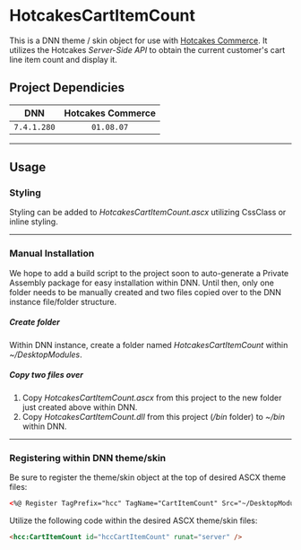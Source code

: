 # HotcakesCartItemCount
This is a DNN theme / skin object for use with [Hotcakes Commerce](http://www.hotcakescommerce.com).  It utilizes the Hotcakes *Server-Side API* to obtain the current customer's cart line item count and display it.

## Project Dependicies
| DNN         | Hotcakes Commerce |
|:-----------:|:-----------------:|
| `7.4.1.280` | `01.08.07`        |

---

## Usage
### Styling
Styling can be added to *HotcakesCartItemCount.ascx* utilizing CssClass or inline styling.

---
### Manual Installation
We hope to add a build script to the project soon to auto-generate a Private Assembly package for easy installation within DNN.  Until then, only one folder needs to be manually created and two files copied over to the DNN instance file/folder structure.

##### Create folder
Within DNN instance, create a folder named *HotcakesCartItemCount* within *~/DesktopModules*.

##### Copy two files over
1. Copy *HotcakesCartItemCount.ascx* from this project to the new folder just created above within DNN.
2. Copy *HotcakesCartItemCount.dll* from this project (*/bin* folder) to *~/bin* within DNN.

---
### Registering within DNN theme/skin
Be sure to register the theme/skin object at the top of desired ASCX theme files:
```html
<%@ Register TagPrefix="hcc" TagName="CartItemCount" Src="~/DesktopModules/HotcakesCartItemCount/HotcakesCartItemCount.ascx" %>
```
 
Utilize the following code within the desired ASCX theme/skin files:
```html
<hcc:CartItemCount id="hccCartItemCount" runat="server" />
``` 